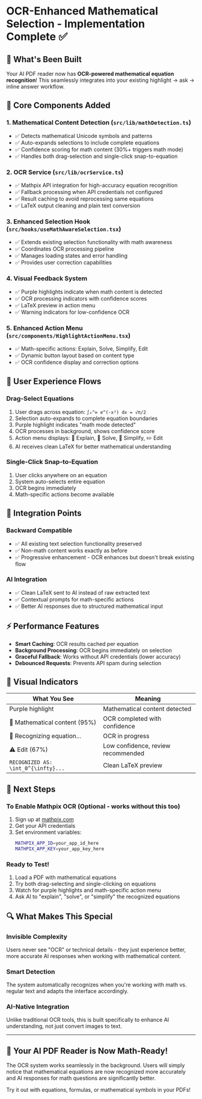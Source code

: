 # OCR-Enhanced Mathematical Selection - Implementation Complete ✅

## 🎉 What's Been Built

Your AI PDF reader now has **OCR-powered mathematical equation recognition**! This seamlessly integrates into your existing highlight → ask → inline answer workflow.

## 🔧 Core Components Added

### 1. **Mathematical Content Detection** (`src/lib/mathDetection.ts`)
- ✅ Detects mathematical Unicode symbols and patterns
- ✅ Auto-expands selections to include complete equations
- ✅ Confidence scoring for math content (30%+ triggers math mode)
- ✅ Handles both drag-selection and single-click snap-to-equation

### 2. **OCR Service** (`src/lib/ocrService.ts`)
- ✅ Mathpix API integration for high-accuracy equation recognition
- ✅ Fallback processing when API credentials not configured
- ✅ Result caching to avoid reprocessing same equations
- ✅ LaTeX output cleaning and plain text conversion

### 3. **Enhanced Selection Hook** (`src/hooks/useMathAwareSelection.tsx`)
- ✅ Extends existing selection functionality with math awareness
- ✅ Coordinates OCR processing pipeline
- ✅ Manages loading states and error handling
- ✅ Provides user correction capabilities

### 4. **Visual Feedback System**
- ✅ Purple highlights indicate when math content is detected
- ✅ OCR processing indicators with confidence scores
- ✅ LaTeX preview in action menu
- ✅ Warning indicators for low-confidence OCR

### 5. **Enhanced Action Menu** (`src/components/HighlightActionMenu.tsx`)
- ✅ Math-specific actions: Explain, Solve, Simplify, Edit
- ✅ Dynamic button layout based on content type
- ✅ OCR confidence display and correction options

## 🎯 User Experience Flows

### **Drag-Select Equations**
1. User drags across equation: `∫₀^∞ e^(-x²) dx = √π/2`
2. Selection auto-expands to complete equation boundaries
3. Purple highlight indicates "math mode detected"
4. OCR processes in background, shows confidence score
5. Action menu displays: 🤖 Explain, 🧮 Solve, 📝 Simplify, ✏️ Edit
6. AI receives clean LaTeX for better mathematical understanding

### **Single-Click Snap-to-Equation** 
1. User clicks anywhere on an equation
2. System auto-selects entire equation
3. OCR begins immediately
4. Math-specific actions become available

## 🔌 Integration Points

### **Backward Compatible**
- ✅ All existing text selection functionality preserved
- ✅ Non-math content works exactly as before
- ✅ Progressive enhancement - OCR enhances but doesn't break existing flow

### **AI Integration**
- ✅ Clean LaTeX sent to AI instead of raw extracted text
- ✅ Contextual prompts for math-specific actions
- ✅ Better AI responses due to structured mathematical input

## ⚡ Performance Features

- **Smart Caching**: OCR results cached per equation
- **Background Processing**: OCR begins immediately on selection
- **Graceful Fallback**: Works without API credentials (lower accuracy)
- **Debounced Requests**: Prevents API spam during selection

## 🎨 Visual Indicators

| What You See | Meaning |
|-------------|---------|
| Purple highlight | Mathematical content detected |
| 📐 Mathematical content (95%) | OCR completed with confidence |
| 📐 Recognizing equation... | OCR in progress |
| ⚠️ Edit (67%) | Low confidence, review recommended |
| `RECOGNIZED AS: \int_0^{\infty}...` | Clean LaTeX preview |

## 🚀 Next Steps

### **To Enable Mathpix OCR** (Optional - works without this too)
1. Sign up at [mathpix.com](https://mathpix.com/)
2. Get your API credentials
3. Set environment variables:
   ```bash
   MATHPIX_APP_ID=your_app_id_here
   MATHPIX_APP_KEY=your_app_key_here
   ```

### **Ready to Test!**
1. Load a PDF with mathematical equations
2. Try both drag-selecting and single-clicking on equations
3. Watch for purple highlights and math-specific action menu
4. Ask AI to "explain", "solve", or "simplify" the recognized equations

## 🔍 What Makes This Special

### **Invisible Complexity**
Users never see "OCR" or technical details - they just experience better, more accurate AI responses when working with mathematical content.

### **Smart Detection**  
The system automatically recognizes when you're working with math vs. regular text and adapts the interface accordingly.

### **AI-Native Integration**
Unlike traditional OCR tools, this is built specifically to enhance AI understanding, not just convert images to text.

---

## 🎉 Your AI PDF Reader is Now Math-Ready!

The OCR system works seamlessly in the background. Users will simply notice that mathematical equations are now recognized more accurately and AI responses for math questions are significantly better.

Try it out with equations, formulas, or mathematical symbols in your PDFs!